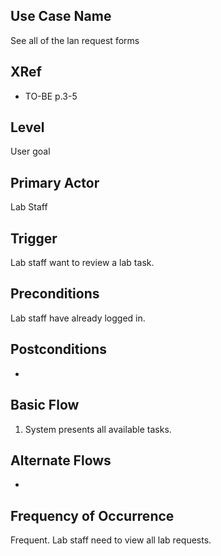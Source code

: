 Use Case Name
-------------
See all of the lan request forms

XRef
----
* TO-BE p.3-5

Level
-----
User goal

Primary Actor
-------------
Lab Staff

Trigger
-------
Lab staff want to review a lab task.

Preconditions
-------------
Lab staff have already logged in.

Postconditions
--------------
-

Basic Flow
----------
1. System presents all available tasks.

Alternate Flows
---------------
-

Frequency of Occurrence
-----------------------
Frequent. Lab staff need to view all lab requests.